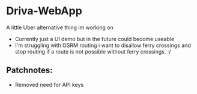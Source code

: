 # Driva-WebApp
A little Uber alternative thing im working on
- Currently just a UI demo but in the future could become useable
- I'm struggling with OSRM routing i want to disallow ferry crossings and stop routing if a route is not possible without ferry crossings. :/
## Patchnotes:
- Removed need for API keys
